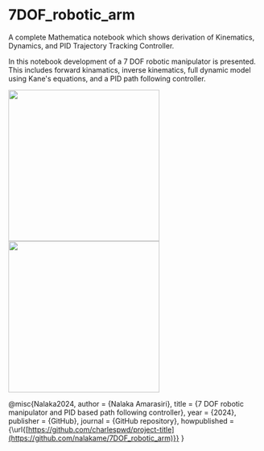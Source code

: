 # 7DOF_robotic_arm
A complete Mathematica notebook which shows derivation of Kinematics, Dynamics, and PID Trajectory Tracking Controller.

In this notebook development of a 7 DOF robotic manipulator is presented. This includes forward kinamatics, inverse kinematics, full dynamic model using Kane's equations, and a PID path following controller. 

<img src= "https://github.com/user-attachments/assets/8bd222e2-161e-422e-80b8-40409bbeb597"  width=300 height=300 /> <img src= "https://github.com/user-attachments/assets/8361f815-ef64-44bb-a2b2-2bb4c6ca857d" width=300 height=300/>

@misc{Nalaka2024,
  author = {Nalaka Amarasiri},
  title = {7 DOF robotic manipulator and PID based path following controller},
  year = {2024},
  publisher = {GitHub},
  journal = {GitHub repository},
  howpublished = {\url{[https://github.com/charlespwd/project-title](https://github.com/nalakame/7DOF_robotic_arm)}}
}
